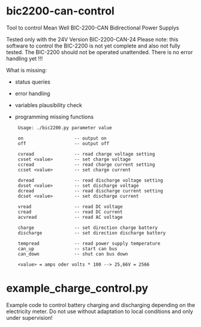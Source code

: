 # bic2200-can-control
Tool to control Mean Well BIC-2200-CAN  Bidirectional Power Supplys

Tested only with the 24V Version BIC-2200-CAN-24
Please note:  this software to control the BIC-2200 is not yet complete and also not fully tested. The BIC-2200 should not be operated unattended. There is no error handling yet !!!

What is missing:
- status queries
- error handling
- variables plausibility check
- programming missing functions

       Usage: ./bic2200.py parameter value
       
       on                   -- output on
       off                  -- output off

       cvread               -- read charge voltage setting
       cvset <value>        -- set charge voltage
       ccread               -- read charge current setting
       ccset <value>        -- set charge current

       dvread               -- read discharge voltage setting
       dvset <value>        -- set discharge voltage
       dcread               -- read discharge current setting
       dcset <value>        -- set discharge current

       vread                -- read DC voltage
       cread                -- read DC current
       acvread              -- read AC voltage

       charge               -- set direction charge battery
       discharge            -- set direction discharge battery

       tempread             -- read power supply temperature
       can_up               -- start can bus
       can_down             -- shut can bus down

       <value> = amps oder volts * 100 --> 25,66V = 2566 
        
# example_charge_control.py        
Example code to control battery charging and discharging depending on the electricity meter. 
Do not use without adaptation to local conditions and only under supervision! 
